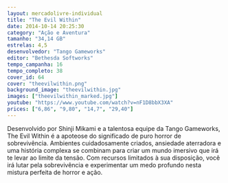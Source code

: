 ```yaml
---
layout: mercadolivre-individual
title: "The Evil Within"
date: 2014-10-14 20:25:30
category: "Ação e Aventura"
tamanho: "34,14 GB"
estrelas: 4,5
desenvolvedor: "Tango Gameworks"
editor: "Bethesda Softworks"
tempo_campanha: 16
tempo_completo: 38
cover_id: 64
cover: "theevilwithin.png"
background_image: "theevilwithin.jpg"
images: ["theevilwithin_marked.jpg"]
youtube: "https://www.youtube.com/watch?v=nF1D8bbX3XA"
prices: ["6,86", "9,80", "14,7", "29,40"]
---
```


Desenvolvido por Shinji Mikami e a talentosa equipe da Tango Gameworks, The Evil Within é a apoteose do significado de puro horror de sobrevivência. Ambientes cuidadosamente criados, ansiedade aterradora e uma história complexa se combinam para criar um mundo imersivo que irá te levar ao limite da tensão. Com recursos limitados à sua disposição, você irá lutar pela sobrevivência e experimentar um medo profundo nesta mistura perfeita de horror e ação.
